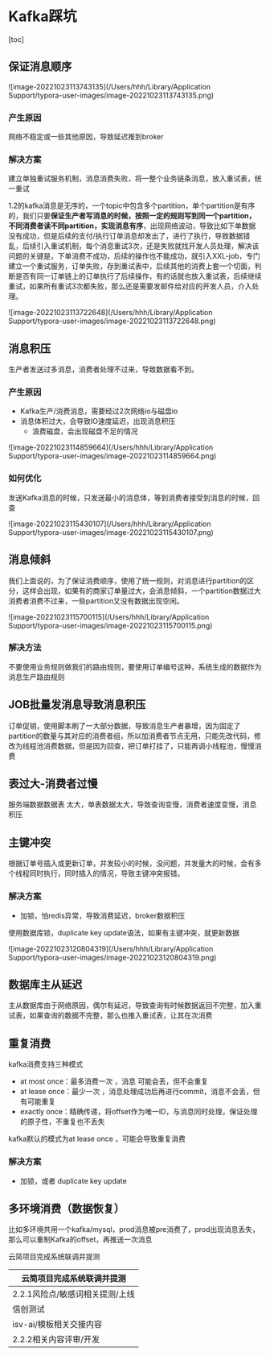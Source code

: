 # Kafka踩坑

[toc]

## 保证消息顺序

![image-20221023113743135](/Users/hhh/Library/Application Support/typora-user-images/image-20221023113743135.png)

### 产生原因

网络不稳定或一些其他原因，导致延迟推到broker

### 解决方案

建立单独重试服务机制，消息消费失败，将一整个业务链条消息，放入重试表，统一重试

1.2的kafka消息是无序的，一个topic中包含多个partition，单个partition是有序的，我们只要**保证生产者写消息的时候，按照一定的规则写到同一个partition，不同消费者读不同partition，实现消息有序**，出现网络波动，导致比如下单数据没有成功，但是后续的支付/执行订单消息却发出了，进行了执行，导致数据错乱，后续引入重试机制，每个消息重试3次，还是失败就找开发人员处理，解决该问题的关键是，下单消费不成功，后续的操作也不能成功，就引入XXL-job，专门建立一个重试服务，订单失败，存到重试表中，后续其他的消费上套一个切面，判断是否有同一订单链上的订单执行了后续操作，有的话就也放入重试表，后续继续重试，如果所有重试3次都失败，那么还是需要发邮件给对应的开发人员，介入处理。

![image-20221023113722648](/Users/hhh/Library/Application Support/typora-user-images/image-20221023113722648.png)

## 消息积压

生产者发送过多消息，消费者处理不过来，导致数据看不到。

### 产生原因

- Kafka生产/消费消息，需要经过2次网络io与磁盘io
- 消息体积过大，会导致IO速度延迟，出现消息积压
  - 浪费磁盘，会出现磁盘不足的情况

![image-20221023114859664](/Users/hhh/Library/Application Support/typora-user-images/image-20221023114859664.png)

### 如何优化

发送Kafka消息的时候，只发送最小的消息体，等到消费者接受到消息的时候，回查

![image-20221023115430107](/Users/hhh/Library/Application Support/typora-user-images/image-20221023115430107.png)

## 消息倾斜

我们上面说的，为了保证消费顺序，使用了统一规则，对消息进行partition的区分，这样会出现，如果有的商家订单量过大，会消息倾斜，一个partition数据过大消费者消费不过来，一些partition又没有数据出现空闲。

![image-20221023115700115](/Users/hhh/Library/Application Support/typora-user-images/image-20221023115700115.png)

### 解决方法

不要使用业务规则做我们的路由规则，要使用订单编号这种，系统生成的数据作为消息生产路由规则



## JOB批量发消息导致消息积压

订单促销，使用脚本刷了一大部分数据，导致消息生产者暴增，因为固定了partition的数量与其对应的消费者组，所以加消费者节点无用，只能先改代码，修改为线程池消费数据，但是因为回查，把订单打挂了，只能再调小线程池，慢慢消费

## 表过大-消费者过慢

服务端数据数据表 太大，单表数据太大，导致查询变慢，消费者速度变慢，消息积压

## 主键冲突

根据订单号插入或更新订单，并发较小的时候，没问题，并发量大的时候，会有多个线程同时执行，同时插入的情况，导致主键冲突报错。

### 解决方案

- 加锁，怕redis异常，导致消费延迟，broker数据积压

使用数据库锁，duplicate key update语法，如果有主键冲突，就更新数据

![image-20221023120804319](/Users/hhh/Library/Application Support/typora-user-images/image-20221023120804319.png)



## 数据库主从延迟

主从数据库由于网络原因，偶尔有延迟，导致查询有时候数据返回不完整，加入重试表，如果查询的数据不完整，那么也推入重试表，让其在次消费

## 重复消费

kafka消费支持三种模式

- at most once：最多消费一次 ，消息 可能会丢，但不会重复
- at lease once：最少一次 ，消息处理成功后再进行commit，消息不会丢，但有可能重复
- exactly once：精确传递，将offset作为唯一ID，与消息同时处理，保证处理的原子性，不重复也不丢失

kafka默认的模式为at lease once ，可能会导致重复消费

### 解决方案

- 加锁，或者 duplicate key update

## 多环境消费（数据恢复）

比如多环境共用一个kafka/mysql，prod消息被pre消费了，prod出现消息丢失，那么可以重制Kafka的offset，再推送一次消息



云简项目完成系统联调并提测

| 云简项目完成系统联调并提测      |
| ------------------------------- |
| 2.2.1风险点/敏感词相关提测/上线 |
| 信创测试                        |
| isv-ai/模板相关交接内容         |
| 2.2.2相关内容评审/开发          |













